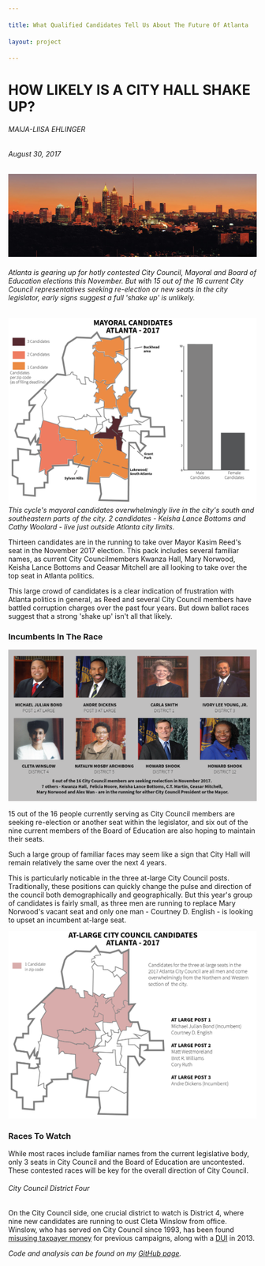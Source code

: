 ```yaml
---

title: What Qualified Candidates Tell Us About The Future Of Atlanta

layout: project

---
```


# HOW LIKELY IS A CITY HALL SHAKE UP? 

###### MAIJA-LIISA EHLINGER
###### August 30, 2017
![](Hyatt-Regency-Atlanta-Cityscape.jpg)

<h6>Atlanta is gearing up for hotly contested City Council, Mayoral and Board of Education elections this November. But with 15 out of the 16 current City Council representatives seeking re-election or new seats in the city legislator, early signs suggest a full 'shake up' is unlikely.</h6>

![](UPDATEDmayoralmap@2x.png)
<i>This cycle's mayoral candidates overwhelmingly live in the city's south and southeastern parts of the city. 2 candidates - Keisha Lance Bottoms and Cathy Woolard - live just outside Atlanta city limits.</i>

Thirteen candidates are in the running to take over Mayor Kasim Reed's seat in the November 2017 election. This pack includes several familiar names, as current City Councilmembers Kwanza Hall, Mary Norwood, Keisha Lance Bottoms and Ceasar Mitchell are all looking to take over the top seat in Atlanta politics.

This large crowd of candidates is a clear indication of frustration with Atlanta politics in general, as Reed and several City Council members have battled corruption charges over the past four years. But down ballot races suggest that a strong 'shake up' isn't all that likely. 
 

<h3>Incumbents In The Race</h3>

![](NEWincumbentpeople@2x.png) 

15 out of the 16 people currently serving as City Council members are seeking re-election or another seat within the legislator, and six out of the nine current members of the Board of Education are also hoping to maintain their seats. 

Such a large group of familiar faces may seem like a sign that City Hall will remain relatively the same over the next 4 years. 

This is particularly noticable in the three at-large City Council posts. Traditionally, these positions can quickly change the pulse and direction of the council both demographically and geographically. But this year's group of candidates is fairly small, as three men are running to replace Mary Norwood's vacant seat and only one man - Courtney D. English - is looking to upset an incumbent at-large seat.

![](atlargemap@2x.png)


<h3>Races To Watch</h3>

While most races include familiar names from the current legislative body, only 3 seats in City Council and the Board of Education are uncontested. These contested races will be key for the overall direction of City Council. 

<h6>City Council District Four</h6>

On the City Council side, one crucial district to watch is District 4, where nine new candidates are running to oust Cleta Winslow from office. Winslow, who has served on City Council since 1993, has been found [misusing taxpayer money](http://investigations.blog.ajc.com/2016/02/24/fulton-prosecutor-not-taking-on-cleta-winslow-case/) for previous campaigns, along with a [DUI](http://www.ajc.com/news/crime--law/atlanta-councilwoman-given-probation-700-fine-for-dui-charge/77bxvfFymqrFuFNQ5OERJO/) in 2013.





<i>Code and analysis can be found on my [GitHub page](https://github.com/maijaliisa/studio-projects/tree/master/code/city_council).</i>
